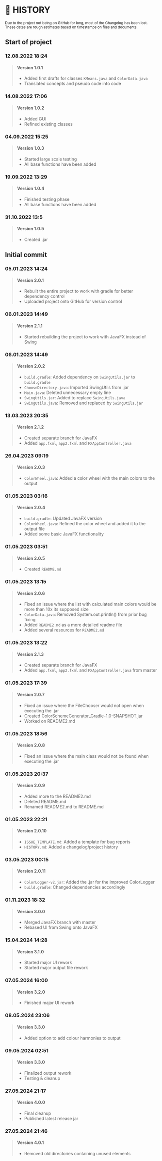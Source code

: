 # 📜 HISTORY

<sub>Due to the project not being on GitHub for long, most of the Changelog has been lost. These dates are rough 
estimates based on timestamps on files and documents.</sub>
## Start of project
### 12.08.2022 18:24
> #### Version 1.0.1
> * Added first drafts for classes `KMeans.java` and `ColorData.java`
> * Translated concepts and pseudo code into code

### 14.08.2022 17:06
> #### Version 1.0.2
> * Added GUI
> * Refined existing classes

### 04.09.2022 15:25
> #### Version 1.0.3
> * Started large scale testing
> * All base functions have been added

### 19.09.2022 13:29
> #### Version 1.0.4
> * Finished testing phase
> * All base functions have been added

### 31.10.2022 13:5
> #### Version 1.0.5
> * Created .jar

## Initial commit
### 05.01.2023 14:24
> #### Version 2.0.1
> * Rebuilt the entire project to work with gradle for better dependency control
> * Uploaded project onto GitHub for version control

### 06.01.2023 14:49
> #### Version 2.1.1
> * Started rebuilding the project to work with JavaFX instead of Swing

### 06.01.2023 14:49
> #### Version 2.0.2
> * `build.gradle`: Added dependency on `SwingUtils.jar` to `build.gradle`
> * `ChooseDirectory.java`: Imported SwingUtils from .jar
> * `Main.java`: Deleted unnecessary empty line
> * `SwingUtils.jar`: Added to replace `SwingUtils.java`
> * `SwingUtils.java`: Removed and replaced by `SwingUtils.jar`

### 13.03.2023 20:35
> #### Version 2.1.2
> * Created separate branch for JavaFX
> * Added `app.fxml`, `app2.fxml` and `FXAppController.java`

### 26.04.2023 09:19
> #### Version 2.0.3
> * `ColorWheel.java`: Added a color wheel with the main colors to the output

### 01.05.2023 03:16
> #### Version 2.0.4
> * `build.gradle`: Updated JavaFX version
> * `ColorWheel.java`: Refined the color wheel and added it to the output file
> * Added some basic JavaFX functionality

### 01.05.2023 03:51
> #### Version 2.0.5
> * Created `README.md`

### 01.05.2023 13:15
> #### Version 2.0.6
> * Fixed an issue where the list with calculated main colors would be more than 10x its supposed size
> * `ColorData.java`: Removed System.out.println() from prior bug fixing
> * Added `README2.md` as a more detailed readme file
> * Added several resources for `README2.md`

### 01.05.2023 13:22
> #### Version 2.1.3
> * Created separate branch for JavaFX
> * Added `app.fxml`, `app2.fxml` and `FXAppController.java` from master

### 01.05.2023 17:39
> #### Version 2.0.7
> * Fixed an issue where the FileChooser would not open when executing the .jar
> * Created ColorSchemeGenerator_Gradle-1.0-SNAPSHOT.jar
> * Worked on README2.md

### 01.05.2023 18:56
> #### Version 2.0.8
> * Fixed an issue where the main class would not be found when executing the .jar

### 01.05.2023 20:37
> #### Version 2.0.9
> * Added more to the README2.md
> * Deleted README.md
> * Renamed README2.md to README.md

### 01.05.2023 22:21
> #### Version 2.0.10
> * `ISSUE_TEMPLATE.md`: Added a template for bug reports
> * `HISTORY.md`: Added a changelog/project history

### 03.05.2023 00:15
> #### Version 2.0.11
> * `ColorLogger-v2.jar`: Added the .jar for the improved ColorLogger
> * `build.gradle`: Changed dependencies accordingly

### 01.11.2023 18:32
> #### Version 3.0.0
> * Merged JavaFX branch with master
> * Rebased UI from Swing onto JavaFX

### 15.04.2024 14:28
> #### Version 3.1.0
> * Started major UI rework
> * Started major output file rework

### 07.05.2024 16:00
> #### Version 3.2.0
> * Finished major UI rework

### 08.05.2024 23:06
> #### Version 3.3.0
> * Added option to add colour harmonies to output

### 09.05.2024 02:51
> #### Version 3.3.0
> * Finalized output rework
> * Testing & cleanup

### 27.05.2024 21:17
> #### Version 4.0.0
> * Final cleanup
> * Published latest release jar

### 27.05.2024 21:46
> #### Version 4.0.1
> * Removed old directories containing unused elements
